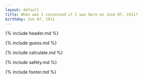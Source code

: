 ```yaml
---
layout: default
title: When was I conceived if I was born on June 07, 1911?
birthday: Jun 07, 1911
---
```


{% include header.md %}

{% include guess.md %}

{% include calculate.md %}

{% include safety.md %}

{% include footer.md %}



